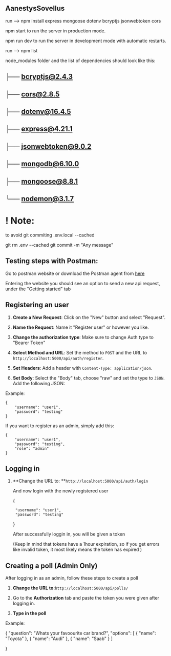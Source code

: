 ## AanestysSovellus

run --> npm install express mongoose dotenv bcryptjs jsonwebtoken cors

npm start to run the server in production mode.

npm run dev to run the server in development mode with automatic restarts.

run --> npm list

node_modules folder and the list of dependencies should look like this:

##    ├── bcryptjs@2.4.3
##    ├── cors@2.8.5
##    ├── dotenv@16.4.5
##    ├── express@4.21.1
##    ├── jsonwebtoken@9.0.2
##    ├── mongodb@6.10.0
##    ├── mongoose@8.8.1
##    └── nodemon@3.1.7

# ! Note:

to avoid git commiting .env.local --cached

git rm .env --cached
git commit -m "Any message"


## Testing steps with Postman: 

Go to postman website or download the Postman agent from [here](https://www.postman.com/downloads/)

Entering the website you should see an option to send a new api request, under the "Getting started" tab

## Registering an user

1. **Create a New Request**: Click on the "New" button and select "Request".

2. **Name the Request**: Name it "Register user" or however you like.

3. **Change the authorization type**: Make sure to change Auth type to "Bearer Token"

4. **Select Method and URL**: Set the method to `POST` and the URL to `http://localhost:5000/api/auth/register`.

5. **Set Headers**: Add a header with `Content-Type: application/json`.
    
6. **Set Body**: Select the "Body" tab, choose "raw" and set the type to `JSON`. Add the following JSON:

Example:

    {
        "username": "user1",
        "password": "testing"  
    }

If you want to register as an admin, simply add this:

    {
        "username": "user1",
        "password": "testing",
        "role": "admin"
    }


## Logging in

1. **Change the URL to: **`http://localhost:5000/api/auth/login`

    And now login with the newly registered user

    {

        "username": "user1",
        "password": "testing"  
    }

    After successfully loggin in, you will be given a token

    (Keep in mind that tokens have a 1hour expiration, so if you get errors like invalid token, it most likely means the token has expired )

## Creating a poll (Admin Only)

After logging in as an admin, follow these steps to create a poll

1. **Change the URL to:**`http://localhost:5000/api/polls/` 

2. Go to the **Authorization** tab and paste the token you were given after logging in.

3. **Type in the poll**

Example:

   {
    "question": "Whats your favoourite car brand?",
    "options": [
        { "name": "Toyota" },
        { "name": "Audi" },
        { "name": "Saab" }
    ]
    
}









